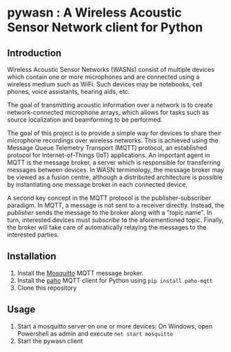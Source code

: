 # pywasn : A Wireless Acoustic Sensor Network client for Python

## Introduction

Wireless Acoustic Sensor Networks (WASNs) consist of multiple devices which contain one or more microphones and are connected using a wireless medium such as WiFi.
Such devices may be notebooks, cell phones, voice assistants, hearing aids, etc. 

The goal of transmitting acoustic information over a network is to create network-connected microphone arrays, which allows for tasks such as source localization and beamforming to be performed. 

The goal of this project is to provide a simple way for devices to share their microphone recordings over wireless networks. This is achieved using the Message Queue Telemetry Transport (MQTT) protocol, an established protocol for Internet-of-Things (IoT) applications. An important agent in MQTT is the message broker, a server which is responsible for transferring messages between devices. In WASN terminology, the message broker may be viewed as a fusion centre, although a distributed architecture is possible by instantiating one message broker in each connected device.

A second key concept in the MQTT protocol is the publisher-subscriber paradigm. In MQTT, a message is not sent to a receiver directly. Instead, the *publisher* sends the message to the broker along with a "topic name". In turn, interested devices must *subscribe* to the aforementioned topic. Finally, the broker will take care of automatically relaying the messages to the interested parties.


## Installation
1. Install the [Mosquitto](https://mosquitto.org/) MQTT message broker.
2. Install the [paho](https://www.eclipse.org/paho/clients/python/) MQTT client for Python using `pip install paho-mqtt`
3. Clone this repository 

## Usage
1. Start a mosquitto server on one or more devices: On Windows, open Powershell as admin and execute `net start mosquitto` 
2. Start the pywasn client
